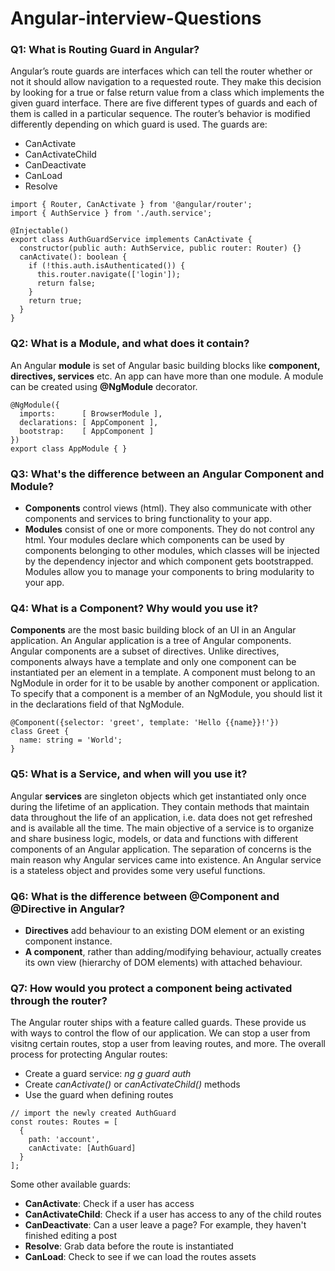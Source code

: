 # Angular-interview-Questions
### Q1: What is Routing Guard in Angular?  
Angular’s route guards are interfaces which can tell the router whether or not it should allow navigation to a requested route. They make this decision by looking for a true or false return value from a class which implements the given guard interface.
There are five different types of guards and each of them is called in a particular sequence. The router’s behavior is modified differently depending on which guard is used. The guards are:
- CanActivate
- CanActivateChild
- CanDeactivate
- CanLoad
- Resolve
```import { Injectable } from '@angular/core';
import { Router, CanActivate } from '@angular/router';
import { AuthService } from './auth.service';

@Injectable()
export class AuthGuardService implements CanActivate {
  constructor(public auth: AuthService, public router: Router) {}
  canActivate(): boolean {
    if (!this.auth.isAuthenticated()) {
      this.router.navigate(['login']);
      return false;
    }
    return true;
  }
}
```
### Q2: What is a Module, and what does it contain?  
An Angular __module__ is set of Angular basic building blocks like __component, directives, services__ etc. An app can have more than one module.
A module can be created using __@NgModule__ decorator.
```
@NgModule({
  imports:      [ BrowserModule ],
  declarations: [ AppComponent ],
  bootstrap:    [ AppComponent ]
})
export class AppModule { }
```
### Q3: What's the difference between an Angular Component and Module?  
- __Components__ control views (html). They also communicate with other components and services to bring functionality to your app.
- __Modules__ consist of one or more components. They do not control any html. Your modules declare which components can be used by components belonging to other modules, which classes will be injected by the dependency injector and which component gets bootstrapped. Modules allow you to manage your components to bring modularity to your app.
### Q4: What is a Component? Why would you use it?  
__Components__ are the most basic building block of an UI in an Angular application. An Angular application is a tree of Angular components. Angular components are a subset of directives. Unlike directives, components always have a template and only one component can be instantiated per an element in a template.
A component must belong to an NgModule in order for it to be usable by another component or application. To specify that a component is a member of an NgModule, you should list it in the declarations field of that NgModule.
```
@Component({selector: 'greet', template: 'Hello {{name}}!'})
class Greet {
  name: string = 'World';
}
```
### Q5: What is a Service, and when will you use it?  
Angular __services__ are singleton objects which get instantiated only once during the lifetime of an application. They contain methods that maintain data throughout the life of an application, i.e. data does not get refreshed and is available all the time. The main objective of a service is to organize and share business logic, models, or data and functions with different components of an Angular application.
The separation of concerns is the main reason why Angular services came into existence. An Angular service is a stateless object and provides some very useful functions.
### Q6: What is the difference between @Component and @Directive in Angular?   
- __Directives__ add behaviour to an existing DOM element or an existing component instance.
- __A component__, rather than adding/modifying behaviour, actually creates its own view (hierarchy of DOM elements) with attached behaviour.
### Q7: How would you protect a component being activated through the router?  
The Angular router ships with a feature called guards. These provide us with ways to control the flow of our application. We can stop a user from visitng certain routes, stop a user from leaving routes, and more. The overall process for protecting Angular routes:
- Create a guard service: _ng g guard auth_
- Create _canActivate()_ or _canActivateChild()_ methods
- Use the guard when defining routes
```
// import the newly created AuthGuard
const routes: Routes = [
  {
    path: 'account',
    canActivate: [AuthGuard]
  }
];
```
Some other available guards:
- __CanActivate__: Check if a user has access
- __CanActivateChild__: Check if a user has access to any of the child routes
- __CanDeactivate__: Can a user leave a page? For example, they haven't finished editing a post
- __Resolve__: Grab data before the route is instantiated
- __CanLoad__: Check to see if we can load the routes assets
